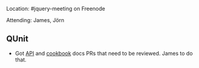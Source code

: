 Location: #jquery-meeting on Freenode

Attending: James, Jörn


## QUnit

* Got [API](https://github.com/jquery/api.qunitjs.com/pull/28) and [cookbook](https://github.com/jquery/qunitjs.com/pull/55) docs PRs that need to be reviewed. James to do that.
